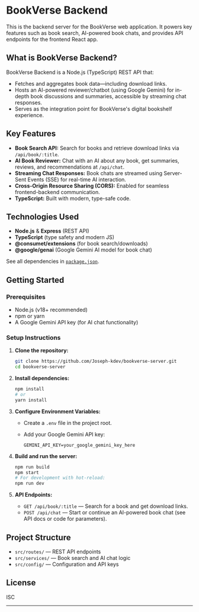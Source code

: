 # BookVerse Backend

This is the backend server for the BookVerse web application. It powers key features such as book search, AI-powered book chats, and provides API endpoints for the frontend React app.

## What is BookVerse Backend?

BookVerse Backend is a Node.js (TypeScript) REST API that:

- Fetches and aggregates book data—including download links.
- Hosts an AI-powered reviewer/chatbot (using Google Gemini) for in-depth book discussions and summaries, accessible by streaming chat responses.
- Serves as the integration point for BookVerse's digital bookshelf experience.

## Key Features

- **Book Search API:** Search for books and retrieve download links via `/api/book/:title`.
- **AI Book Reviewer:** Chat with an AI about any book, get summaries, reviews, and recommendations at `/api/chat`.
- **Streaming Chat Responses:** Book chats are streamed using Server-Sent Events (SSE) for real-time AI interaction.
- **Cross-Origin Resource Sharing (CORS):** Enabled for seamless frontend-backend communication.
- **TypeScript:** Built with modern, type-safe code.

## Technologies Used

- **Node.js** & **Express** (REST API)
- **TypeScript** (type safety and modern JS)
- **@consumet/extensions** (for book search/downloads)
- **@google/genai** (Google Gemini AI model for book chat)

See all dependencies in [`package.json`](https://github.com/Joseph-kdev/bookverse-server/blob/main/package.json).

## Getting Started

### Prerequisites

- Node.js (v18+ recommended)
- npm or yarn
- A Google Gemini API key (for AI chat functionality)

### Setup Instructions

1. **Clone the repository:**

   ```bash
   git clone https://github.com/Joseph-kdev/bookverse-server.git
   cd bookverse-server
   ```

2. **Install dependencies:**

   ```bash
   npm install
   # or
   yarn install
   ```

3. **Configure Environment Variables:**
   - Create a `.env` file in the project root.
   - Add your Google Gemini API key:

     ```
     GEMINI_API_KEY=your_google_gemini_key_here
     ```

4. **Build and run the server:**

   ```bash
   npm run build
   npm start
   # For development with hot-reload:
   npm run dev
   ```

5. **API Endpoints:**
   - `GET /api/book/:title` — Search for a book and get download links.
   - `POST /api/chat` — Start or continue an AI-powered book chat (see API docs or code for parameters).

## Project Structure

- `src/routes/` — REST API endpoints
- `src/services/` — Book search and AI chat logic
- `src/config/` — Configuration and API keys

## License

ISC

---
